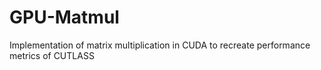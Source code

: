 # GPU-Matmul
Implementation of matrix multiplication in CUDA to recreate performance metrics of CUTLASS
